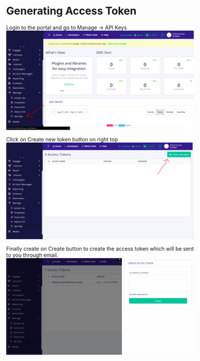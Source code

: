 # Generating Access Token

Login to the portal and go to Manage -> API Keys
![alt text](/images/docs/access_token/z1.png)

Click on Create new token button on right top
![alt text](/images/docs/access_token/z2.png)

Finally create on Create button to create the access token which will be sent to you through email.
![alt text](/images/docs/access_token/z3.png)
